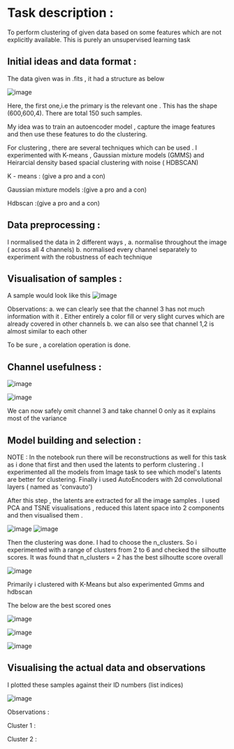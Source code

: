 # Task description :
To perform clustering of given data based on some features which are not explicitly available. This is purely an unsupervised learning task

## Initial ideas and data format :

The data given was in .fits , it had a structure as below 

![image](https://github.com/user-attachments/assets/9b293a10-6b90-4102-a2f7-91b7fa1591d1)

Here, the first one,i.e the primary is the relevant one . This has the shape (600,600,4). There are total 150 such samples.

My idea was to train an autoencoder model , capture the image features and then use these features to do the clustering.

For clustering , there are several techniques which can be used . I experimented with  K-means , Gaussian mixture models (GMMS) and Heirarcial density based spacial clustering with noise ( HDBSCAN) 

K - means : (give a pro and a con)

Gaussian mixture models :(give a pro and a con)

Hdbscan :(give a pro and a con)

## Data preprocessing :

I normalised the data in 2 different ways , a. normalise throughout the image ( across all 4 channels) b. normalised every channel separately to experiment with the robustness of each technique

## Visualisation of samples :

A sample would look like this 
![image](https://github.com/user-attachments/assets/cab459b7-d97b-4ca8-8f35-dc972b81212e)

 Observations: a. we can clearly see that the channel 3 has not much information with it . Either entirely a color fill or very slight curves which are already covered in other channels
 b. we can also see that channel 1,2 is almost similar to each other

To be sure , a corelation operation is done.

## Channel usefulness :

![image](https://github.com/user-attachments/assets/6c0d1b8e-becd-453b-a222-bf6f9ff7cfac)

![image](https://github.com/user-attachments/assets/7937da38-e997-4b3f-9fe8-65dc3c4cefdd)

We can now safely omit channel 3 and take channel 0 only as it explains most of the variance

## Model building and selection :

NOTE : In the notebook run there will be reconstructions as well for this task as i done that first and then used the latents to perform clustering . I experimented all the models from Image task to see which model's latents are better for clustering. Finally i used AutoEncoders with 2d convolutional layers ( named as 'convauto')

After this step , the latents are extracted for all the image samples . I used PCA and TSNE visualisations , reduced this latent space into 2 components and then visualised them .


![image](https://github.com/user-attachments/assets/47f12e6d-74d4-46cd-8377-88a0220b4381)
![image](https://github.com/user-attachments/assets/1bf16b88-02e8-45e2-92b6-b7d2ebc77d8d)


Then the clustering was done. I had to choose the n_clusters. So i experimented with a range of clusters from 2 to 6 and checked the silhoutte scores. It was found that n_clusters = 2 has the best silhoutte score overall 

![image](https://github.com/user-attachments/assets/66580ec1-656c-4b31-8999-4c6eda721416)

Primarily i clustered with K-Means but also experimented Gmms and hdbscan 

The below are the best scored ones 

![image](https://github.com/user-attachments/assets/6bcbf124-4c0f-4471-9056-47f754998224)

![image](https://github.com/user-attachments/assets/080bbec6-177a-4977-85e3-c11e09edb759)

![image](https://github.com/user-attachments/assets/0cac185f-9179-4517-ae38-34f40fc5b036)

##  Visualising the actual data and observations

I plotted these samples against their ID numbers (list indices) 

![image](https://github.com/user-attachments/assets/a21fc3a1-44c7-4b21-80a9-f4ea355c9cee)

Observations :

Cluster 1 : <placeholder>

Cluster 2 : <placeholder>




 




